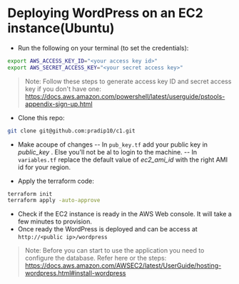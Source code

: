 # Deploying WordPress on an EC2 instance(Ubuntu)

 - Run the following on your terminal (to set the credentials):
```sh
export AWS_ACCESS_KEY_ID="<your access key id>"
export AWS_SECRET_ACCESS_KEY="<your secret access key>"
```
> Note: Follow these steps to generate access key ID and secret access key if you don't have one: https://docs.aws.amazon.com/powershell/latest/userguide/pstools-appendix-sign-up.html 

 - Clone this repo: 
```sh
git clone git@github.com:pradip10/c1.git
```
 - Make acoupe of changes
  -- In `pub_key.tf` add your public key in *public_key* . Else you'll not be al to login to the machine.
  -- In `variables.tf` replace the default value of *ec2_ami_id* with the right AMI id for your region.

 - Apply the terraform code: 
```sh
terraform init
terraform apply -auto-approve
```
 - Check if the EC2 instance is ready in the AWS Web console. It will take a few minutes to provision.
 - Once ready the WordPress is deployed and can be access at `http://<public ip>/wordpress`

> Note: Before you can start to use the application you need to configure the database. Refer here or the steps: https://docs.aws.amazon.com/AWSEC2/latest/UserGuide/hosting-wordpress.html#install-wordpress
